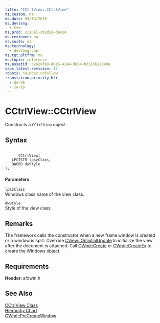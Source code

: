 ```yaml
---
title: "CCtrlView::CCtrlView"
ms.custom: na
ms.date: 09/19/2016
ms.devlang: 
  - C++
ms.prod: visual-studio-dev14
ms.reviewer: na
ms.suite: na
ms.technology: 
  - devlang-cpp
ms.tgt_pltfrm: na
ms.topic: reference
ms.assetid: b2426fe8-80e5-42a4-9864-bd516b12849a
caps.latest.revision: 12
robots: noindex,nofollow
translation.priority.ht: 
  - de-de
  - ja-jp
---
```

# CCtrlView::CCtrlView
Constructs a `CCtrlView` object.  
  
## Syntax  
  
```  
  
      CCtrlView(  
   LPCTSTR lpszClass,  
   DWORD dwStyle   
);  
```  
  
#### Parameters  
 `lpszClass`  
 Windows class name of the view class.  
  
 `dwStyle`  
 Style of the view class.  
  
## Remarks  
 The framework calls the constructor when a new frame window is created or a window is split. Override [CView::OnInitialUpdate](../vs140/CView--OnInitialUpdate.md) to initialize the view after the document is attached. Call [CWnd::Create](../vs140/CWnd--Create.md) or [CWnd::CreateEx](../vs140/CWnd--CreateEx.md) to create the Windows object.  
  
## Requirements  
 **Header:** afxwin.h  
  
## See Also  
 [CCtrlView Class](../vs140/CCtrlView-Class.md)   
 [Hierarchy Chart](../vs140/Hierarchy-Chart.md)   
 [CWnd::PreCreateWindow](../vs140/CWnd--PreCreateWindow.md)